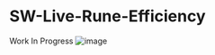 # SW-Live-Rune-Efficiency
Work In Progress
![image](https://github.com/qsypoq/SW-Live-Rune-Efficiency/assets/15003491/081f5085-1154-4421-b9f7-54fc77264732)
